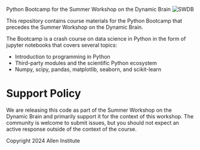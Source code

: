 Python Bootcamp for the Summer Workshop on the Dynamic Brain
![SWDB](/code/support_files/images/cropped-SummerWorkshop_Header.png)

This repository contains course materials for the Python Bootcamp that precedes the Summer Workshop on the Dynamic Brain.

The Bootcamp is a crash course on data science in Python in the form of jupyter notebooks that covers several topics:
- Introduction to programming in Python
- Third-party modules and the scientific Python ecosystem
- Numpy, scipy, pandas, matplotlib, seaborn, and scikit-learn 

# Support Policy

We are releasing this code as part of the Summer Workshop on the Dynamic Brain and primarily support it for the context of this workshop. The community is welcome to submit issues, but you should not expect an active response outside of the context of the course.

Copyright 2024 Allen Institute
